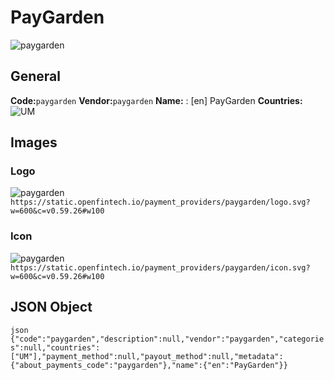 # PayGarden 
![paygarden](https://static.openfintech.io/payment_providers/paygarden/logo.svg?w=600&c=v0.59.26#w100) 
## General 
**Code:**`paygarden` 
**Vendor:**`paygarden` 
**Name:** 
:	[en] PayGarden 
**Countries:** 
![UM](https://cdnjs.cloudflare.com/ajax/libs/flag-icon-css/3.3.0/flags/4x3/UM.svg#w24) 
 
## Images 
### Logo 
![paygarden](https://static.openfintech.io/payment_providers/paygarden/logo.svg?w=600&c=v0.59.26#w100) 
``` https://static.openfintech.io/payment_providers/paygarden/logo.svg?w=600&c=v0.59.26#w100 ``` 
### Icon 
![paygarden](https://static.openfintech.io/payment_providers/paygarden/icon.svg?w=600&c=v0.59.26#w100) 
``` https://static.openfintech.io/payment_providers/paygarden/icon.svg?w=600&c=v0.59.26#w100 ``` 
## JSON Object 
```json {"code":"paygarden","description":null,"vendor":"paygarden","categories":null,"countries":["UM"],"payment_method":null,"payout_method":null,"metadata":{"about_payments_code":"paygarden"},"name":{"en":"PayGarden"}} ``` 

